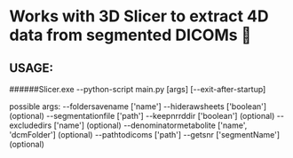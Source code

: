 # Works with 3D Slicer to extract 4D data from segmented DICOMs :cake:

## USAGE:

######Slicer.exe --python-script main.py [args] [--exit-after-startup]

possible args:
--foldersavename ['name']
--hiderawsheets ['boolean'] (optional)
--segmentationfile ['path']
--keepnrrddir ['boolean'] (optional)
--excludedirs ['name'] (optional)
--denominatormetabolite ['name', 'dcmFolder'] (optional)
--pathtodicoms ['path']
--getsnr ['segmentName'] (optional)